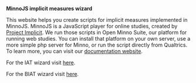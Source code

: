 **MinnoJS implicit measures wizard**

This website helps you create scripts for implicit measures implemented in MinnoJS. MinnoJS is a JavaScript player for online studies, created by [Project Implicit](https://www.projectimplicit.net/). We run those scripts in Open Minno Suite, our platform for running web studies. You can install that platform on your own server, use a more simple php server for Minno, or run the script directly from Qualtrics. To learn more, you can visit our [documentation website](https://minnojs.github.io/docsite/).

For the IAT wizard visit [here](https://minnojs.github.io/minnojs-dashboard-iat/iat_index.html).

For the BIAT wizard visit [here](https://minnojs.github.io/minnojs-dashboard-iat/biat_index.html).



